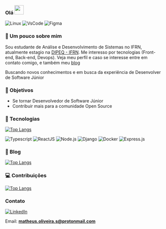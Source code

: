 ### Olá <img src="https://raw.githubusercontent.com/MartinHeinz/MartinHeinz/master/wave.gif" width="30px">

![Linux](https://img.shields.io/badge/Linux-FCC624?style=for-the-badge&logo=linux&logoColor=black)
![VsCode](https://img.shields.io/badge/Visual_Studio_Code-0078D4?style=for-the-badge&logo=visual%20studio%20code&logoColor=white)
![Figma](https://img.shields.io/badge/Figma-F24E1E?style=for-the-badge&logo=figma&logoColor=white)

### :notebook: Um pouco sobre mim

Sou estudante de Análise e Desenvolvimento de Sistemas no IFRN, atualmente estagio na [DIPEQ - IFRN](https://dipeq.cnat.ifrn.edu.br/). Me interesso por tecnologias (Front-end, Back-end, Devops). Veja meu perfil e caso se interesse entre em contato comigo, e também meu [blog](https://matheusinit.vercel.app/)

Buscando novos conhecimentos e em busca da experiência de Desenvolver de Software Júnior

### :dart: Objetivos

 - Se tornar Desenvolvedor de Software Júnior
 - Contribuir mais para a comunidade Open Source

### :wrench: Tecnologias

[![Top Langs](https://github-readme-stats.vercel.app/api/top-langs/?username=matheusinit&layout=compact&theme=dark)](https://github.com/anuraghazra/github-readme-stats)

![Typescript](https://img.shields.io/badge/TypeScript-007ACC?style=for-the-badge&logo=typescript&logoColor=white)
![ReactJS](https://img.shields.io/badge/React-20232A?style=for-the-badge&logo=react&logoColor=61DAFB)
![Node.js](https://img.shields.io/badge/Node.js-339933?style=for-the-badge&logo=nodedotjs&logoColor=white)
![Django](https://img.shields.io/badge/Django-092E20?style=for-the-badge&logo=django&logoColor=green)
![Docker](https://img.shields.io/badge/Docker-2CA5E0?style=for-the-badge&logo=docker&logoColor=white)
![Express.js](https://img.shields.io/badge/Express.js-000000?style=for-the-badge&logo=express&logoColor=white)

### :blue_book: Blog

[![Top Langs](https://github-readme-stats.vercel.app/api/pin/?username=matheusinit&repo=blog&theme=dark)](https://github.com/matheusinit/blog)

### :computer: Contribuições

[![Top Langs](https://github-readme-stats.vercel.app/api/pin/?username=lbenie&repo=reading-time-estimator&theme=dark)](https://github.com/lbenie/reading-time-estimator)
  
### Contato

[![LinkedIn](https://img.shields.io/badge/LinkedIn-0077B5?style=for-the-badge&logo=linkedin&logoColor=white)](https://www.linkedin.com/in/matheus-silva13/)

Email: **matheus.oliveira.s@protonmail.com**
